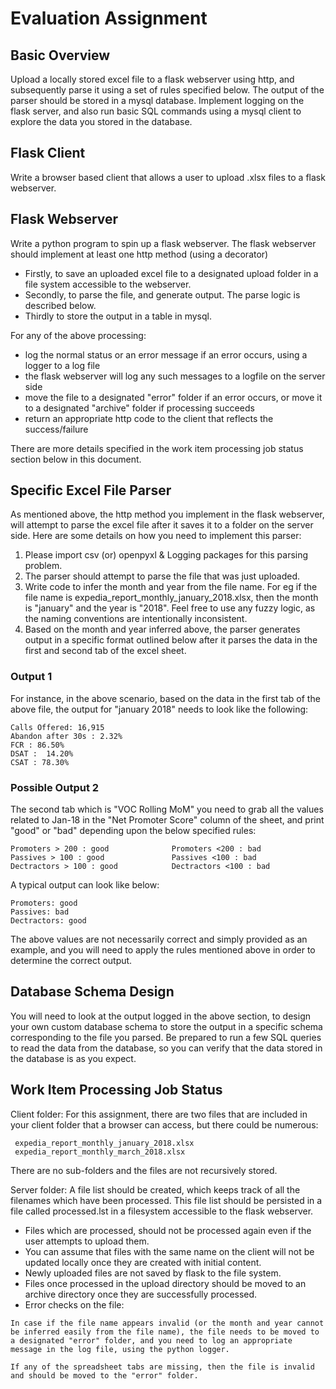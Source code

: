 # Evaluation Assignment

## Basic Overview

Upload a locally stored excel file to a flask webserver using http, and subsequently parse it
using a set of rules specified below. The output of the parser should be stored in a mysql database.
Implement logging on the flask server, and also run basic SQL commands using a mysql client to explore
the data you stored in the database.

## Flask Client

Write a browser based client that allows a user to upload .xlsx files to a flask webserver.

## Flask Webserver

Write a python program to spin up a flask webserver. The flask webserver should implement at least one
http method (using a decorator) 

- Firstly, to save an uploaded excel file to a designated upload folder in a file system accessible to the webserver.
- Secondly, to parse the file, and generate output. The parse logic is described below.
- Thirdly to store the output in a table in mysql.

For any of the above processing:

- log the normal status or an error message if an error occurs, using a logger to a log file
- the flask webserver will log any such messages to a logfile on the server side
- move the file to a designated "error" folder if an error occurs, or move it to a designated "archive" folder if processing succeeds
- return an appropriate http code to the client that reflects the success/failure

There are more details specified in the work item processing job status section below in this document.


## Specific Excel File Parser

As mentioned above, the http method you implement in the flask webserver, will attempt to parse the excel file after it saves it to a folder on the server side. Here are some details on how you need to implement this parser:

1. Please import csv (or) openpyxl & Logging packages for this parsing problem.
2. The parser should attempt to parse the file that was just uploaded.
3. Write code to infer the month and year from the file name. For eg if the file name is expedia_report_monthly_january_2018.xlsx, then the month is "january" and the year is "2018". Feel free to use any fuzzy logic, as the naming conventions are intentionally inconsistent.
4. Based on the month and year inferred above, the parser generates output in a specific format outlined below after it parses the data in the first and second tab of the excel sheet.

### Output 1
For instance, in the above scenario, based on the data in the first tab of the above file, the output for "january 2018" needs to look like the following:

```
Calls Offered: 16,915
Abandon after 30s : 2.32%
FCR : 86.50%
DSAT :  14.20%
CSAT : 78.30%
```

### Possible Output 2

The second tab which is "VOC Rolling MoM" you need to grab all the values related to Jan-18 in the "Net Promoter Score" column of the sheet, and print "good" or "bad" depending upon the below specified rules:

```
Promoters > 200 : good              Promoters <200 : bad
Passives > 100 : good               Passives <100 : bad
Dectractors > 100 : good            Dectractors <100 : bad
```

A typical output can look like below:

```
Promoters: good
Passives: bad
Dectractors: good
```

The above values are not necessarily correct and simply provided as an example, and you will need to apply the rules mentioned above in order to determine the correct output.


## Database Schema Design

You will need to look at the output logged in the above section, to design your own custom database schema to store the output in a specific schema corresponding to the file you parsed. Be prepared to run a few SQL queries to read the data from the database, so you can verify that the data stored in the database is as you expect.

## Work Item Processing Job Status

Client folder: For this assignment, there are two files that are included in your client folder that a browser can access, but there could be numerous:

```
 expedia_report_monthly_january_2018.xlsx
 expedia_report_monthly_march_2018.xlsx
```

There are no sub-folders and the files are not recursively stored.

Server folder: A file list should be created, which keeps track of all the filenames which have been processed. This file list should be persisted in a file called processed.lst in a filesystem accessible to the flask webserver.

- Files which are processed, should not be processed again even if the user attempts to upload them.
- You can assume that files with the same name on the client will not be updated locally once they are created with initial content.
- Newly uploaded files are not saved by flask to the file system.
- Files once processed in the upload directory should be moved to an archive directory once they are successfully processed.
- Error checks on the file:

```
In case if the file name appears invalid (or the month and year cannot be inferred easily from the file name), the file needs to be moved to a designated "error" folder, and you need to log an appropriate message in the log file, using the python logger.

If any of the spreadsheet tabs are missing, then the file is invalid and should be moved to the "error" folder.
```
